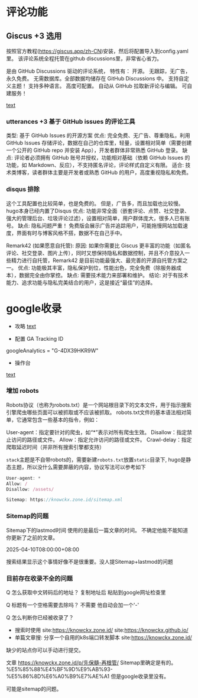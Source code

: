 
# 评论功能

## Giscus +3 选用

按照官方教程(https://giscus.app/zh-CN)安装，然后将配置导入到config.yaml里。
该评论系统全程托管在github discussions里，非常省心省力。

是由 GitHub Discussions 驱动的评论系统，
特性有：
开源。
无跟踪，无广告，永久免费。
无需数据库。全部数据均储存在 GitHub Discussions 中。
支持自定义主题！
支持多种语言。
高度可配置。
自动从 GitHub 拉取新评论与编辑。
可自建服务！

[text](https://www.lixueduan.com/posts/blog/02-add-giscus-comment/)

### utterances +3  基于 GitHub issues 的评论工具
类型: 基于 GitHub Issues 的开源方案
优点: 完全免费、无广告、尊重隐私，利用 GitHub Issues 存储评论，数据在自己的仓库里，轻量，设置相对简单（需要创建一个公开的 GitHub repo 并安装 App），开发者群体非常熟悉 GitHub 登录。
缺点: 评论者必须拥有 GitHub 账号并授权，功能相对基础（依赖 GitHub Issues 的功能，如 Markdown、反应），不支持匿名评论，评论样式自定义有限。
适合: 技术类博客，读者群体主要是开发者或熟悉 GitHub 的用户，高度重视隐私和免费。


### disqus 排除
这个工具配置也比较简单，也是免费的。
但是，广告多，而且加载也比较慢。
hugo本身已经内置了Disqus
优点: 功能非常全面（嵌套评论、点赞、社交登录、强大的管理后台、垃圾评论过滤），设置相对简单，用户群体庞大，很多人已有账号。
缺点: 隐私问题严重！ 免费版会展示广告并追踪用户，可能拖慢网站加载速度，界面有时与博客风格不搭，数据不在自己手中。


Remark42 (如果愿意自托管):
原因: 如果你需要比 Giscus 更丰富的功能（如匿名评论、社交登录、图片上传），同时又想保持隐私和数据控制，并且不介意投入一些精力进行自托管，Remark42 是目前功能最强大、最完善的开源自托管方案之一。
优点: 功能极其丰富，隐私保护到位，性能出色，完全免费（除服务器成本），数据完全由你掌控。
缺点: 需要技术能力来部署和维护。
结论: 对于有技术能力、追求功能与隐私完美结合的用户，这是接近“最佳”的选择。



# google收录

- 攻略 [text](https://blog.sugarin.net/p/google%E6%94%B6%E5%BD%95/)

- 配置  GA Tracking ID

googleAnalytics = "G-4DX39HKR9W"


- 操作台

[text](https://search.google.com/search-console?resource_id=https%3A%2F%2Fknowckx.zone.id%2F&hl=zh-CN)




### 增加 robots

Robots协议（也称为robots.txt）是一个网站根目录下的文本文件，用于指示搜索引擎爬虫哪些页面可以被抓取或不应该被抓取。
robots.txt文件的基本语法相对简单，它通常包含一些基本的指令，例如：

User-agent：指定要针对的爬虫，如“*”表示对所有爬虫生效。
Disallow：指定禁止访问的路径或文件。
Allow：指定允许访问的路径或文件。
Crawl-delay：指定爬取延迟时间（并非所有搜索引擎都支持）

`stack`主题是不自带robots的，需要新建`robots.txt`放置`static`目录下, 
hugo是静态主题，所以没什么需要屏蔽的内容，协议写法可以参考如下

```typescript
User-agent: *
Allow: /
Disallow: /assets/

Sitemap: https://knowckx.zone.id/sitemap.xml
```

### Sitemap的问题

Sitemap下的lastmod时间 使用的是最后一篇文章的时间。
不确定他能不能知道你更新了之前的文章。

<lastmod>2025-04-10T08:00:00+08:00</lastmod>

搜索结果显示这个事情好像不是很重要。没人提Sitemap+lastmod的问题


### 目前存在收录不全的问题


Q 怎么获取中文转码后的地址？
复制地址后 粘贴到google网址检查里

Q 标题有一个空格需要去除吗？
不需要 他自动会加一个'-'

Q 怎么判断你已经被收录了？
- 搜索时使用 site:https://knowckx.zone.id/   site:https://knowckx.github.io/
- 单篇文章搜: 分享一个自用的k8s端口转发脚本  site:https://knowckx.zone.id/

缺少的站点你可以手动进行提交。


文章
https://knowckx.zone.id/p/先保髓-再根管/
Sitemap里确定是有的。
%E5%85%88%E4%BF%9D%E9%AB%93-%E5%86%8D%E6%A0%B9%E7%AE%A1
但是google收录里没有。

可能是sitemap的问题。